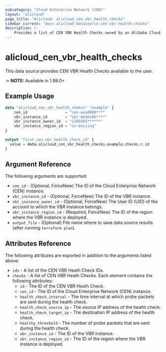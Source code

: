 ```yaml
---
subcategory: "Cloud Enterprise Network (CEN)"
layout: "alicloud"
page_title: "Alicloud: alicloud_cen_vbr_health_checks"
sidebar_current: "docs-alicloud-datasource-cen-vbr-health-checks"
description: |-
    Provides a list of CEN VBR Health Checks owned by an Alibaba Cloud account.
---
```


# alicloud\_cen\_vbr_health\_checks

This data source provides CEN VBR Health Checks available to the user.

-> **NOTE:** Available in 1.98.0+

## Example Usage

```terraform
data "alicloud_cen_vbr_health_chekcs" "example" {
    cen_id                 = "cen-wxad980***"
    vbr_instance_id        = "vbr-mkahi8h****"
    vbr_instance_owner_id  = "1189203******"
    vbr_instance_region_id = "cn-beijing"
}

output "first_cen_vbr_health_check_id" {
  value = data.alicloud_cen_vbr_health_checks.example.checks.0.id
}
```

## Argument Reference

The following arguments are supported:

* `cen_id` - (Optional, ForceNew) The ID of the Cloud Enterprise Network (CEN) instance.
* `vbr_instance_id` - (Optional, ForceNew) The ID of the VBR instance.
* `vbr_instance_owner_id` - (Optional, ForceNew) The User ID (UID) of the account to which the VBR instance belongs.
* `vbr_instance_region_id` - (Required, ForceNew) The ID of the region where the VBR instance is deployed.
* `output_file` - (Optional) File name where to save data source results (after running `terraform plan`).

## Attributes Reference

The following attributes are exported in addition to the arguments listed above:

* `ids` - A list of the CEN VBR Heath Check IDs.
* `checks` - A list of CEN VBR Heath Checks. Each element contains the following attributes:
  * `id` - The ID of the CEN VBR Heath Check.
  * `cen_id` - The ID of the Cloud Enterprise Network (CEN) instance.
  * `health_check_interval` - The time interval at which probe packets are sent during the health check.
  * `health_check_source_ip` - The source IP address of the health check.
  * `health_check_target_ip` - The destination IP address of the health check.
  * `healthy_threshold` - The number of probe packets that are sent during the health check.
  * `vbr_instance_id` - The ID of the VBR instance.
  * `vbr_instance_region_id` - The ID of the region where the VBR instance is deployed.
